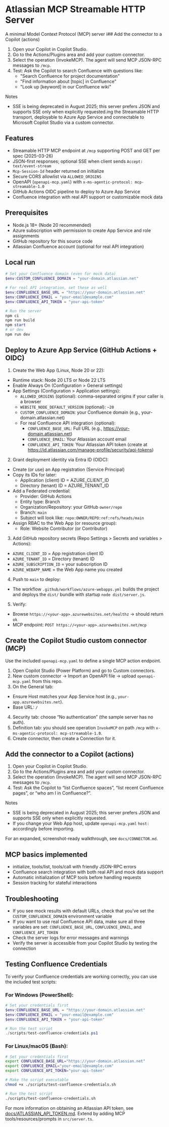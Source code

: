 # Atlassian MCP Streamable HTTP Server

A minimal Model Context Protocol (MCP) server i## Add the connector to a Copilot (actions)
1) Open your Copilot in Copilot Studio.
2) Go to the Actions/Plugins area and add your custom connector.
3) Select the operation (InvokeMCP). The agent will send MCP JSON-RPC messages to `/mcp`.
4) Test: Ask the Copilot to search Confluence with questions like:
   - "Search Confluence for project documentation"
   - "Find information about [topic] in Confluence"
   - "Look up [keyword] in our Confluence wiki"

Notes
- SSE is being deprecated in August 2025; this server prefers JSON and supports SSE only when explicitly requested.ing the Streamable HTTP transport, deployable to Azure App Service and connectable to Microsoft Copilot Studio via a custom connector.

## Features
- Streamable HTTP MCP endpoint at `/mcp` supporting POST and GET per spec (2025-03-26)
- JSON-first responses; optional SSE when client sends `Accept: text/event-stream`
- `Mcp-Session-Id` header returned on initialize
- Secure CORS allowlist via `ALLOWED_ORIGINS`
- OpenAPI (`openapi-mcp.yaml`) with `x-ms-agentic-protocol: mcp-streamable-1.0`
- GitHub Actions OIDC pipeline to deploy to Azure App Service
- Confluence integration with real API support or customizable mock data

## Prerequisites
- Node.js 18+ (Node 20 recommended)
- Azure subscription with permission to create App Service and role assignments
- GitHub repository for this source code
- Atlassian Confluence account (optional for real API integration)

## Local run
```powershell
# Set your Confluence domain (even for mock data)
$env:CUSTOM_CONFLUENCE_DOMAIN = "your-domain.atlassian.net"

# For real API integration, set these as well
$env:CONFLUENCE_BASE_URL = "https://your-domain.atlassian.net"
$env:CONFLUENCE_EMAIL = "your-email@example.com"
$env:CONFLUENCE_API_TOKEN = "your-api-token"

# Run the server
npm ci
npm run build
npm start
# or dev
npm run dev
```

## Deploy to Azure App Service (GitHub Actions + OIDC)
1) Create the Web App (Linux, Node 20 or 22):
  - Runtime stack: Node 20 LTS or Node 22 LTS
  - Enable Always On (Configuration > General settings)
  - App Settings (Configuration > Application settings):
    - `ALLOWED_ORIGINS` (optional): comma-separated origins if your caller is a browser
    - `WEBSITE_NODE_DEFAULT_VERSION` (optional): `~20`
    - `CUSTOM_CONFLUENCE_DOMAIN`: your Confluence domain (e.g., your-domain.atlassian.net)
    - For real Confluence API integration (optional):
      - `CONFLUENCE_BASE_URL`: Full URL (e.g., https://your-domain.atlassian.net)
      - `CONFLUENCE_EMAIL`: Your Atlassian account email
      - `CONFLUENCE_API_TOKEN`: Your Atlassian API token (create at https://id.atlassian.com/manage-profile/security/api-tokens)

2) Grant deployment identity via Entra ID (OIDC):
  - Create (or use) an App registration (Service Principal)
  - Copy its IDs for later:
    - Application (client) ID = AZURE_CLIENT_ID
    - Directory (tenant) ID = AZURE_TENANT_ID
  - Add a Federated credential:
    - Provider: GitHub Actions
    - Entity type: Branch
    - Organization/Repository: your GitHub `owner/repo`
    - Branch: `main`
    - Subject will look like: `repo:OWNER/REPO:ref:refs/heads/main`
  - Assign RBAC to the Web App (or resource group):
    - Role: Website Contributor (or Contributor)

3) Add GitHub repository secrets (Repo Settings > Secrets and variables > Actions):
  - `AZURE_CLIENT_ID` = App registration client ID
  - `AZURE_TENANT_ID` = Directory (tenant) ID
  - `AZURE_SUBSCRIPTION_ID` = your subscription ID
  - `AZURE_WEBAPP_NAME` = the Web App name you created

4) Push to `main` to deploy:
  - The workflow `.github/workflows/azure-webapps.yml` builds the project and deploys the `dist/` bundle with startup `node dist/server.js`.

5) Verify:
  - Browse `https://<your-app>.azurewebsites.net/healthz` → should return `ok`
  - MCP endpoint: `POST https://<your-app>.azurewebsites.net/mcp`

## Create the Copilot Studio custom connector (MCP)
Use the included `openapi-mcp.yaml` to define a single MCP action endpoint.

1) Open Copilot Studio (Power Platform) and go to Custom connectors.
2) New custom connector → Import an OpenAPI file → upload `openapi-mcp.yaml` from this repo.
3) On the General tab:
  - Ensure Host matches your App Service host (e.g., `your-app.azurewebsites.net`).
  - Base URL: `/`
4) Security tab: choose “No authentication” (the sample server has no auth).
5) Definition tab: you should see operation `InvokeMCP` on path `/mcp` with `x-ms-agentic-protocol: mcp-streamable-1.0`.
6) Create connector, then create a Connection for it.

## Add the connector to a Copilot (actions)
1) Open your Copilot in Copilot Studio.
2) Go to the Actions/Plugins area and add your custom connector.
3) Select the operation (InvokeMCP). The agent will send MCP JSON-RPC messages to `/mcp`.
4) Test: Ask the Copilot to “list Confluence spaces”, “list recent Confluence pages”, or “who am I in Confluence?”.

Notes
- SSE is being deprecated in August 2025; this server prefers JSON and supports SSE only when explicitly requested.
- If you change your Web App host, update `openapi-mcp.yaml` `host:` accordingly before importing.

For an expanded, screenshot-ready walkthrough, see `docs/CONNECTOR.md`.

## MCP basics implemented
- initialize, tools/list, tools/call with friendly JSON-RPC errors
- Confluence search integration with both real API and mock data support
- Automatic initialization of MCP tools before handling requests
- Session tracking for stateful interactions

## Troubleshooting
- If you see mock results with default URLs, check that you've set the `CUSTOM_CONFLUENCE_DOMAIN` environment variable
- If you want to use real Confluence API data, make sure all three variables are set: `CONFLUENCE_BASE_URL`, `CONFLUENCE_EMAIL`, and `CONFLUENCE_API_TOKEN`
- Check the server logs for error messages and warnings
- Verify the server is accessible from your Copilot Studio by testing the connection

## Testing Confluence Credentials

To verify your Confluence credentials are working correctly, you can use the included test scripts:

### For Windows (PowerShell):
```powershell
# Set your credentials first
$env:CONFLUENCE_BASE_URL = "https://your-domain.atlassian.net"
$env:CONFLUENCE_EMAIL = "your-email@example.com"
$env:CONFLUENCE_API_TOKEN = "your-api-token"

# Run the test script
./scripts/test-confluence-credentials.ps1
```

### For Linux/macOS (Bash):
```bash
# Set your credentials first
export CONFLUENCE_BASE_URL="https://your-domain.atlassian.net"
export CONFLUENCE_EMAIL="your-email@example.com"
export CONFLUENCE_API_TOKEN="your-api-token"

# Make the script executable
chmod +x ./scripts/test-confluence-credentials.sh

# Run the test script
./scripts/test-confluence-credentials.sh
```

For more information on obtaining an Atlassian API token, see [docs/ATLASSIAN_API_TOKEN.md](docs/ATLASSIAN_API_TOKEN.md).
Extend by adding MCP tools/resources/prompts in `src/server.ts`.
